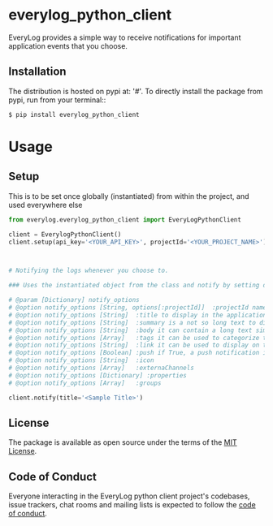 # everylog_python_client

EveryLog provides a simple way to receive notifications for important application events that you choose.

## Installation

The distribution is hosted on pypi at: '#'. To directly install the package from pypi, run from your terminal::

    $ pip install everylog_python_client

# Usage

## Setup

This is to be set once globally (instantiated) from within the project, and used everywhere else

```py
from everylog.everylog_python_client import EveryLogPythonClient

client = EverylogPythonClient()
client.setup(api_key='<YOUR_API_KEY>', projectId='<YOUR_PROJECT_NAME>')



# Notifying the logs whenever you choose to.

### Uses the instantiated object from the class and notify by setting different options.

# @param [Dictionary] notify_options
# @option notify_options [String, options[:projectId]]  :projectId name of the project
# @option notify_options [String]  :title to display in the application and if enabled in the notification
# @option notify_options [String]  :summary is a not so long text to display on the application and if enabled in the notification
# @option notify_options [String]  :body it can contain a long text simple formatted, no html to display in the application
# @option notify_options [Array]   :tags it can be used to categorize the notification, must be strings
# @option notify_options [String]  :link it can be used to display on the application and if enabled in the notification
# @option notify_options [Boolean] :push if True, a push notification is sent to application
# @option notify_options [String]  :icon
# @option notify_options [Array]   :externaChannels
# @option notify_options [Dictionary] :properties
# @option notify_options [Array]   :groups

client.notify(title='<Sample Title>')

```

## License

The package is available as open source under the terms of the [MIT License](https://opensource.org/licenses/MIT).

## Code of Conduct

Everyone interacting in the EveryLog python client project's codebases, issue trackers, chat rooms and mailing lists is expected to follow the [code of conduct](https://github.com/everylogsaas/everylog_python_client/blob/master/CODE_OF_CONDUCT.md).